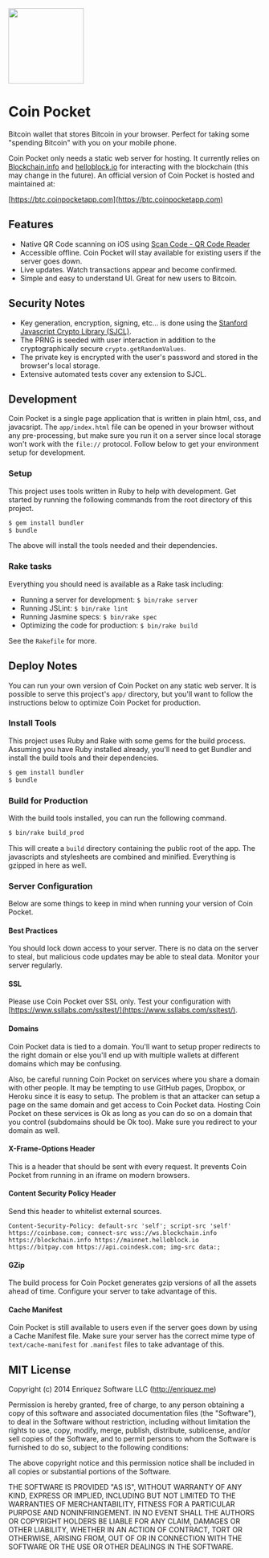 <img src="https://coinpocketapp.com/icon.png" style="width: 150px; height: 150px">

# Coin Pocket

Bitcoin wallet that stores Bitcoin in your browser. Perfect for taking some "spending Bitcoin" with you on your mobile phone.

Coin Pocket only needs a static web server for hosting. It currently relies on [Blockchain.info](https://blockchain.info/api) and [helloblock.io](https://helloblock.io) for interacting with the blockchain (this may change in the future). An official version of Coin Pocket is hosted and maintained at:

[https://btc.coinpocketapp.com](https://btc.coinpocketapp.com)

## Features

* Native QR Code scanning on iOS using [Scan Code - QR Code Reader](http://scan-code-qr-code-reader/id828167977?ls=1&mt=8)
* Accessible offline. Coin Pocket will stay available for existing users if the server goes down.
* Live updates. Watch transactions appear and become confirmed.
* Simple and easy to understand UI. Great for new users to Bitcoin.

## Security Notes

* Key generation, encryption, signing, etc... is done using the [Stanford Javascript Crypto Library (SJCL)](https://github.com/bitwiseshiftleft/sjcl).
* The PRNG is seeded with user interaction in addition to the cryptographically secure `crypto.getRandomValues`.
* The private key is encrypted with the user's password and stored in the browser's local storage.
* Extensive automated tests cover any extension to SJCL.

## Development

Coin Pocket is a single page application that is written in plain html, css, and javacsript. The `app/index.html` file can be opened in your browser without any pre-processing, but make sure you run it on a server since local storage won't work with the `file://` protocol. Follow below to get your environment setup for development.

### Setup

This project uses tools written in Ruby to help with development. Get started by running the following commands from the root directory of this project.

```bash
$ gem install bundler
$ bundle
```

The above will install the tools needed and their dependencies.

### Rake tasks

Everything you should need is available as a Rake task including:

* Running a server for development: `$ bin/rake server`
* Running JSLint: `$ bin/rake lint`
* Running Jasmine specs: `$ bin/rake spec`
* Optimizing the code for production: `$ bin/rake build`

See the `Rakefile` for more.

## Deploy Notes

You can run your own version of Coin Pocket on any static web server. It is possible to serve this project's `app/` directory, but you'll want to follow the instructions below to optimize Coin Pocket for production.

### Install Tools

This project uses Ruby and Rake with some gems for the build process. Assuming you have Ruby installed already, you'll need to get Bundler and install the build tools and their dependencies.

```bash
$ gem install bundler
$ bundle
```

### Build for Production

With the build tools installed, you can run the following command.

```bash
$ bin/rake build_prod
```

This will create a `build` directory containing the public root of the app. The javascripts and stylesheets are combined and minified. Everything is gzipped in here as well.

### Server Configuration

Below are some things to keep in mind when running your version of Coin Pocket.

#### Best Practices

You should lock down access to your server. There is no data on the server to steal, but malicious code updates may be able to steal data. Monitor your server regularly.

#### SSL

Please use Coin Pocket over SSL only. Test your configuration with [https://www.ssllabs.com/ssltest/](https://www.ssllabs.com/ssltest/).

#### Domains

Coin Pocket data is tied to a domain. You'll want to setup proper redirects to the right domain or else you'll end up with multiple wallets at different domains which may be confusing.

Also, be careful running Coin Pocket on services where you share a domain with other people. It may be tempting to use GitHub pages, Dropbox, or Heroku since it is easy to setup. The problem is that an attacker can setup a page on the same domain and get access to Coin Pocket data. Hosting Coin Pocket on these services is Ok as long as you can do so on a domain that you control (subdomains should be Ok too). Make sure you redirect to your domain as well.

#### X-Frame-Options Header

This is a header that should be sent with every request. It prevents Coin Pocket from running in an iframe on modern browsers.

#### Content Security Policy Header

Send this header to whitelist external sources.

```
Content-Security-Policy: default-src 'self'; script-src 'self' https://coinbase.com; connect-src wss://ws.blockchain.info https://blockchain.info https://mainnet.helloblock.io https://bitpay.com https://api.coindesk.com; img-src data:;
```

#### GZip

The build process for Coin Pocket generates gzip versions of all the assets ahead of time. Configure your server to take advantage of this.

#### Cache Manifest

Coin Pocket is still available to users even if the server goes down by using a Cache Manifest file. Make sure your server has the correct mime type of `text/cache-manifest` for `.manifest` files to take advantage of this.

## MIT License

Copyright (c) 2014 Enriquez Software LLC (http://enriquez.me)

Permission is hereby granted, free of charge, to any person obtaining
a copy of this software and associated documentation files (the
"Software"), to deal in the Software without restriction, including
without limitation the rights to use, copy, modify, merge, publish,
distribute, sublicense, and/or sell copies of the Software, and to
permit persons to whom the Software is furnished to do so, subject to
the following conditions:

The above copyright notice and this permission notice shall be
included in all copies or substantial portions of the Software.

THE SOFTWARE IS PROVIDED "AS IS", WITHOUT WARRANTY OF ANY KIND,
EXPRESS OR IMPLIED, INCLUDING BUT NOT LIMITED TO THE WARRANTIES OF
MERCHANTABILITY, FITNESS FOR A PARTICULAR PURPOSE AND
NONINFRINGEMENT. IN NO EVENT SHALL THE AUTHORS OR COPYRIGHT HOLDERS BE
LIABLE FOR ANY CLAIM, DAMAGES OR OTHER LIABILITY, WHETHER IN AN ACTION
OF CONTRACT, TORT OR OTHERWISE, ARISING FROM, OUT OF OR IN CONNECTION
WITH THE SOFTWARE OR THE USE OR OTHER DEALINGS IN THE SOFTWARE.
